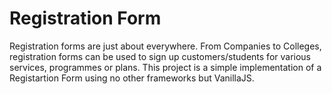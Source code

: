 # Registration Form
Registration forms are just about everywhere. From Companies to Colleges, registration forms can be used to sign up customers/students for various services, programmes or plans.
This project is a simple implementation of a Registartion Form using no other frameworks but VanillaJS.
